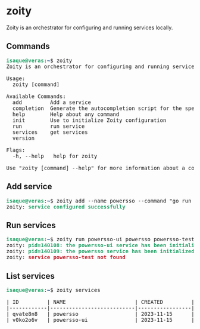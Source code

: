 # zoity
Zoity is an orchestrator for configuring and running services locally.

## Commands
<pre><font color="#26A269"><b>isaque@veras</b></font>:<font color="#12488B"><b>~</b></font>$ zoity 
Zoity is an orchestrator for configuring and running services locally.

Usage:
  zoity [command]

Available Commands:
  add         Add a service
  completion  Generate the autocompletion script for the specified shell
  help        Help about any command
  init        Use to initialize Zoity configuration
  run         run service
  services    get services
  version     

Flags:
  -h, --help   help for zoity

Use &quot;zoity [command] --help&quot; for more information about a command.
</pre>

## Add service

<pre><font color="#26A269"><b>isaque@veras</b></font>:<font color="#12488B"><b>~</b></font>$ zoity add --name powersso --command &quot;go run main.go&quot; --path ~/path/powersso
zoity:<font color="#26A269"><b> service configured successfully</b></font>
</pre>

## Run services

<pre><font color="#26A269"><b>isaque@veras</b></font>:<font color="#12488B"><b>~</b></font>$ zoity run powersso-ui powersso powersso-test
zoity:<font color="#26A269"><b> pid=140108: the powersso-ui service has been initialized</b></font>
zoity:<font color="#26A269"><b> pid=140109: the powersso service has been initialized</b></font>
zoity:<font color="#C01C28"><b> service powersso-test not found</b></font>
</pre>

## List services

<pre><font color="#26A269"><b>isaque@veras</b></font>:<font color="#12488B"><b>~</b></font>$ zoity services

| ID         | NAME                      | CREATED         | COMMAND                       |
|------------|---------------------------|-----------------|-------------------------------|
| qvate8n8   | powersso                  | 2023-11-15      | go run *.go                   |
| v0ko2o6v   | powersso-ui               | 2023-11-15      | npm run start                 |
</pre>
